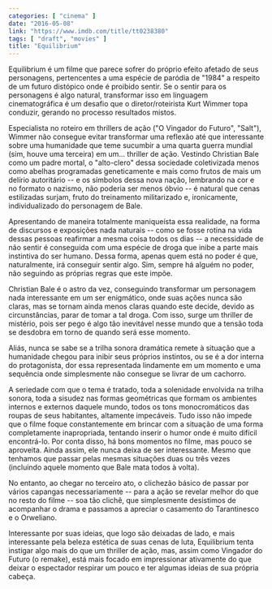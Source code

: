 ```yaml
---
categories: [ "cinema" ]
date: "2016-05-08"
link: "https://www.imdb.com/title/tt0238380"
tags: [ "draft", "movies" ]
title: "Equilibrium"
---
```

Equilibrium é um filme que parece sofrer do próprio efeito afetado de seus personagens, pertencentes a uma espécie de paródia de "1984" a respeito de um futuro distópico onde é proibido sentir. Se o sentir para os personagens é algo natural, transformar isso em linguagem cinematográfica é um desafio que o diretor/roteirista Kurt Wimmer topa conduzir, gerando no processo resultados mistos.

Especialista no roteiro em thrillers de ação ("O Vingador do Futuro", "Salt"), Wimmer não consegue evitar transformar uma reflexão até que interessante sobre uma humanidade que teme sucumbir a uma quarta guerra mundial (sim, houve uma terceira) em um... thriller de ação. Vestindo Christian Bale como um padre mortal, o "alto-clero" dessa sociedade coletivizada menos como abelhas programadas geneticamente e mais como frutos de mais um delírio autoritário -- e os símbolos dessa nova nação, lembrando na cor e no formato o nazismo, não poderia ser menos óbvio -- é natural que cenas estilizadas surjam, fruto do treinamento militarizado e, ironicamente, individualizado do personagem de Bale.

Apresentando de maneira totalmente maniqueísta essa realidade, na forma de discursos e exposições nada naturais -- como se fosse rotina na vida dessas pessoas reafirmar a mesma coisa todos os dias -- a necessidade de não sentir é conseguida com uma espécie de droga que inibe a parte mais instintiva do ser humano. Dessa forma, apenas quem está no poder é que, naturalmente, irá conseguir sentir algo. Sim, sempre há alguém no poder, não seguindo as próprias regras que este impõe.

Christian Bale é o astro da vez, conseguindo transformar um personagem nada interessante em um ser enigmático, onde suas ações nunca são claras, mas se tornam ainda menos claras quando este decide, devido as circunstâncias, parar de tomar a tal droga. Com isso, surge um thriller de mistério, pois ser pego é algo tão inevitável nesse mundo que a tensão toda se desdobra em torno de quando será esse momento.

Aliás, nunca se sabe se a trilha sonora dramática remete à situação que a humanidade chegou para inibir seus próprios instintos, ou se é a dor interna do protagonista, dor essa representada lindamente em um momento e uma sequência onde simplesmente não consegue se livrar de um cachorro.

A seriedade com que o tema é tratado, toda a solenidade envolvida na trilha sonora, toda a sisudez nas formas geométricas que formam os ambientes internos e externos daquele mundo, todos os tons monocromáticos das roupas de seus habitantes, altamente impecáveis. Tudo isso não impede que o filme foque constantemente em brincar com a situação de uma forma completamente inapropriada, tentando inserir o humor onde é muito difícil encontrá-lo. Por conta disso, há bons momentos no filme, mas pouco se aproveita. Ainda assim, ele nunca deixa de ser interessante. Mesmo que tenhamos que passar pelas mesmas situações duas ou três vezes (incluindo aquele momento que Bale mata todos à volta).

No entanto, ao chegar no terceiro ato, o clichezão básico de passar por vários capangas necessariamente -- para a ação se revelar melhor do que no resto do filme -- soa tão clichê, que simplesmente desistimos de acompanhar o drama e passamos a apreciar o casamento do Tarantinesco e o Orweliano.

Interessante por suas ideias, que logo são deixadas de lado, e mais interessante pela beleza estética de suas cenas de luta, Equilibrium tenta instigar algo mais do que um thriller de ação, mas, assim como Vingador do Futuro (o remake), está mais focado em impressionar ativamente do que deixar o espectador respirar um pouco e ter algumas ideias de sua própria cabeça.
